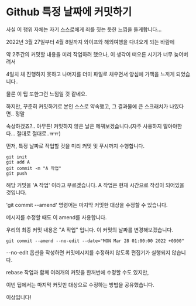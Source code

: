 # Github 특정 날짜에 커밋하기

사실 이 행위 자체는 자기 스스로에게 죄를 짓는 듯한 느낌을 들게합니다...

2022년 3월 27일부터 4월 8일까지 와이프와 해외여행을 다녀오게 되는 바람에

약 2주간의 커밋할 내용을 미리 작업하려 했으나, 이 생각이 떠오른 시기가 너무 늦어버려서

4일치 채 진행하지 못하고 나머지를 더미 파일로 채우면서 양심에 가책을 느끼게 되었습니다..

물론 이 팁 또한그런 느낌일 것 같네요.

하지만, 꾸준히 커밋하기로 본인 스스로 약속했고, 그 결과물에 큰 스크래치가 나있다면.. 정말

속상하겠죠?.. 아무튼! 커밋하지 않은 날은 메꿔보겠습니다.(자주 사용하지 말아야한다... 절대로 절대로..ㅠㅠ)

먼저, 특정 날짜로 작업할 것을 미리 커밋 및 푸시까지 수행합니다.

```shell
git init
git add A
git commit -m "A 작업"
git push
```

해당 커밋을 'A 작업' 이라고 부르겠습니다. A 작업은 현재 시간으로 작성이 되어있을 것입니다.

'git commit --amend' 명령어는 마지막 커밋한 대상을 수정할 수 있습니다.

메시지를 수정할 때도 이 amend를 사용합니다.

우리의 최종 커밋 내용은 "A 작업" 입니다. 이 커밋의 날짜를 변경해보겠습니다.

```shell
git commit --amend --no-edit --date="MON Mar 28 01:00:00 2022 +0900"
```

--no-edit 옵션을 작성하면 커밋메시지를 수정하지 않도록 편집기가 실행되지 않습니다.

rebase 작업과 함께 여러개의 커밋을 한꺼번에 수정할 수도 있지만,

이번 팁에서는 마지막 커밋만 대상으로 수정하는 방법을 공유했습니다.

이상입니다!


